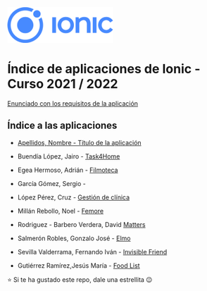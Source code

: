 <img width="240px" src="ionic.png">

# Índice de aplicaciones de Ionic - Curso 2021 / 2022

[Enunciado con los requisitos de la aplicación](trabajo_ionic_v6.pdf)

## Índice a las aplicaciones

* [Apellidos, Nombre - Título de la aplicación](#)

* Buendía López, Jairo - [Task4Home](https://github.com/jairobuendia/Task4Home)
* Egea Hermoso, Adrián - [Filmoteca](https://github.com/AdrianEgeaHermoso/filmotecaApp)
* García Gómez, Sergio - 
* López Pérez, Cruz - [Gestión de clínica](https://github.com/mcruzlp/ClinicaNiloIonicApp.git)
* Millán Rebollo, Noel - [Femore](https://github.com/NoelMillan/ionic-project)
* Rodriguez - Barbero Verdera, David [Matters](https://github.com/Davidrbv/Matters)
* Salmerón Robles, Gonzalo José - [Elmo](https://github.com/gonzalosalmeron/elmoApp)
* Sevilla Valderrama, Fernando Iván - [Invisible Friend](https://github.com/feseva/invisibleFriendApp)
* Gutiérrez Ramírez,Jesús María - [Food List](https://github.com/Jesus-GR/AplicacionIonic)



:star: Si te ha gustado este repo, dale una estrellita :wink:
